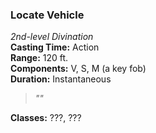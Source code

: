 ### Locate Vehicle  
*2nd-level Divination*  
**Casting Time:** Action  
**Range:** 120 ft.  
**Components:** V, S, M (a key fob)  
**Duration:** Instantaneous  

> *""*

<!-- You become aware of a vehicle matching the type or description you envision while casting this spell. If you hold a vehicle's key, you may instead search for the vehicle belonging to said key within a mile. -->

**Classes:** ???, ???